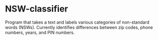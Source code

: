 # NSW-classifier

Program that takes a text and labels various categories of
non-standard words (NSWs). Currently identifies differences between zip codes, phone numbers, years, and PIN numbers. 
